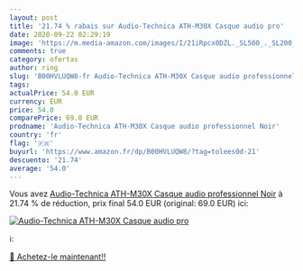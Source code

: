 ```yaml
---
layout: post
title: '21.74 % rabais sur Audio-Technica ATH-M30X Casque audio pro'
date: 2020-09-22 02:29:19
image: 'https://m.media-amazon.com/images/I/21iRpcx0DZL._SL500_._SL200_.jpg'
comments: true
category: ofertas
author: ring
slug: 'B00HVLUQW8-fr Audio-Technica ATH-M30X Casque audio professionnel Noir'
tags: 
actualPrice: 54.0 EUR
currency: EUR
price: 54.0
comparePrice: 69.0 EUR
prodname: 'Audio-Technica ATH-M30X Casque audio professionnel Noir'
country: 'fr'
flag: '🇫🇷'
buyurl: 'https://www.amazon.fr/dp/B00HVLUQW8/?tag=tolees0d-21'
descuento: '21.74'
average: '54.0'
---
```


Vous avez [Audio-Technica ATH-M30X Casque audio professionnel Noir](https://www.amazon.fr/dp/B00HVLUQW8/?tag=tolees0d-21)  à  21.74 % de réduction, prix final  54.0 EUR (original: 69.0 EUR) ici:

[![Audio-Technica ATH-M30X Casque audio pro](https://m.media-amazon.com/images/I/21iRpcx0DZL._SL500_._SL200_.jpg)](https://www.amazon.fr/dp/B00HVLUQW8/?tag=tolees0d-21)

ℹ️:


[🛒 Achetez-le maintenant!!](https://www.amazon.fr/dp/B00HVLUQW8/?tag=tolees0d-21)
